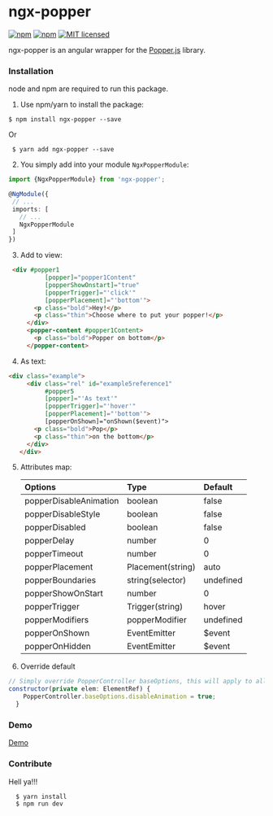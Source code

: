 # ngx-popper  

[![npm](https://img.shields.io/npm/v/ngx-popper.svg?style=flat-square)](https://www.npmjs.com/package/ngx-popper) 
[![npm](https://img.shields.io/npm/dm/ngx-popper.svg?style=flat-square)](https://www.npmjs.com/package/ngx-popper) 
[![MIT licensed](https://img.shields.io/badge/license-MIT-blue.svg?style=flat-square)](https://github.com/MrFrankel/ngx-popper/blob/master/LICENSE)


ngx-popper is an angular wrapper for the [Popper.js](https://popper.js.org/) library.

### Installation

node and npm are required to run this package.

1. Use npm/yarn to install the package:

  ```terminal
  $ npm install ngx-popper --save 
  ```
  
  Or 
  
   ```terminal
    $ yarn add ngx-popper --save 
  ```

2. You simply add into your module `NgxPopperModule`:

  ```typescript
  import {NgxPopperModule} from 'ngx-popper';
  
  @NgModule({
   // ...
   imports: [
     // ...
     NgxPopperModule
   ]
  })
  ```

3. Add to view:

  ```HTML  
   <div #popper1
            [popper]="popper1Content"
            [popperShowOnstart]="true"
            [popperTrigger]="'click'"
            [popperPlacement]="'bottom'">
         <p class="bold">Hey!</p>
         <p class="thin">Choose where to put your popper!</p>         
       </div>
       <popper-content #popper1Content>
         <p class="bold">Popper on bottom</p>
       </popper-content>
  ```

4. As text:
 ```HTML
<div class="example">
      <div class="rel" id="example5reference1"
           #popper5
           [popper]="'As text'"
           [popperTrigger]="'hover'"
           [popperPlacement]="'bottom'">
           [popperOnShown]="onShown($event)">
        <p class="bold">Pop</p>
        <p class="thin">on the bottom</p>
      </div>
    </div>
 ```
 
5. Attributes map:  
  
    | Options                  | Type              | Default  |
    |:-------------------      |:----------------  |:-------- |
    | popperDisableAnimation   | boolean           | false    |
    | popperDisableStyle       | boolean           | false    |
    | popperDisabled           | boolean           | false    |
    | popperDelay              | number            | 0        |
    | popperTimeout            | number            | 0        |
    | popperPlacement          | Placement(string) | auto     |
    | popperBoundaries         | string(selector)  | undefined|  
    | popperShowOnStart        | number            | 0        |                         
    | popperTrigger            | Trigger(string)   | hover    |
    | popperModifiers          | popperModifier    | undefined|
    | popperOnShown            | EventEmitter<void>| $event   |    
    | popperOnHidden           | EventEmitter<void>| $event   |
    
6. Override default    
```JavaScript
// Simply override PopperController baseOptions, this will apply to all popper that do not have an attribute set
constructor(private elem: ElementRef) {
    PopperController.baseOptions.disableAnimation = true;
  }
```
    
### Demo
<a href="https://mrfrankel.github.io/ngx-popper/">Demo</a>

### Contribute
  Hell ya!!!
  
```terminal
  $ yarn install
  $ npm run dev  
```

